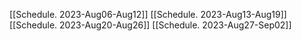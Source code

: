 [[Schedule. 2023-Aug06-Aug12]]
[[Schedule. 2023-Aug13-Aug19]]
[[Schedule. 2023-Aug20-Aug26]]
[[Schedule. 2023-Aug27-Sep02]]
